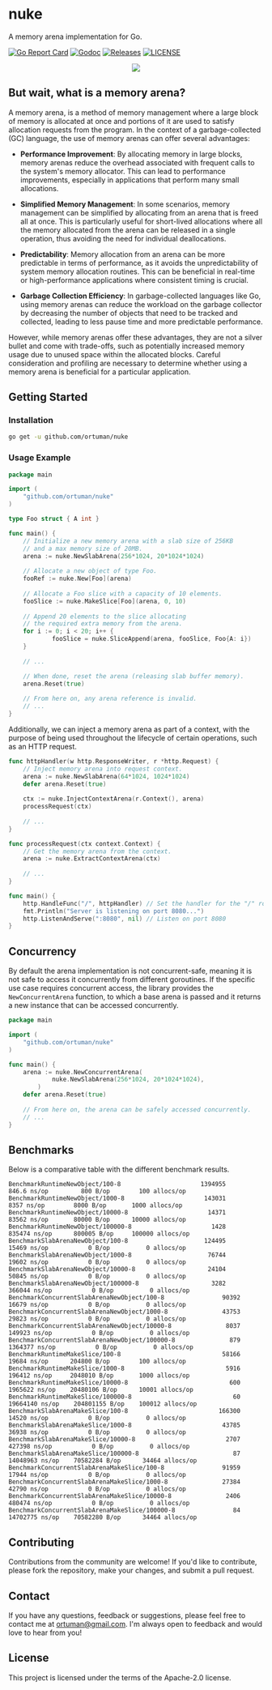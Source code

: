 # nuke

A memory arena implementation for Go.

[![Go Report Card](https://goreportcard.com/badge/github.com/ortuman/nuke?style=flat-square)](https://goreportcard.com/report/github.com/ortuman/nuke)
[![Godoc](http://img.shields.io/badge/go-documentation-blue.svg?style=flat-square)](https://godoc.org/github.com/ortuman/nuke)
[![Releases](https://img.shields.io/github/release/ortuman/nuke/all.svg?style=flat-square)](https://github.com/ortuman/nuke/releases)
[![LICENSE](https://img.shields.io/github/license/ortuman/nuke.svg?style=flat-square)](https://github.com/ortuman/nuke/blob/master/LICENSE)

<div align="center">
    <a href="#">
      <img src="./logo/logo-0.png">
    </a>
</div>

## But wait, what is a memory arena?

A memory arena, is a method of memory management where a large block of memory is allocated at once and portions of it are used to satisfy allocation requests from the program. In the context of a garbage-collected (GC) language, the use of memory arenas can offer several advantages:

* **Performance Improvement**: By allocating memory in large blocks, memory arenas reduce the overhead associated with frequent calls to the system's memory allocator. This can lead to performance improvements, especially in applications that perform many small allocations.

* **Simplified Memory Management**: In some scenarios, memory management can be simplified by allocating from an arena that is freed all at once. This is particularly useful for short-lived allocations where all the memory allocated from the arena can be released in a single operation, thus avoiding the need for individual deallocations.

* **Predictability**: Memory allocation from an arena can be more predictable in terms of performance, as it avoids the unpredictability of system memory allocation routines. This can be beneficial in real-time or high-performance applications where consistent timing is crucial.

* **Garbage Collection Efficiency**: In garbage-collected languages like Go, using memory arenas can reduce the workload on the garbage collector by decreasing the number of objects that need to be tracked and collected, leading to less pause time and more predictable performance.

However, while memory arenas offer these advantages, they are not a silver bullet and come with trade-offs, such as potentially increased memory usage due to unused space within the allocated blocks. Careful consideration and profiling are necessary to determine whether using a memory arena is beneficial for a particular application.

## Getting Started

### Installation

```sh
go get -u github.com/ortuman/nuke
```

### Usage Example

```go
package main

import (
	"github.com/ortuman/nuke"
)

type Foo struct { A int }

func main() {
	// Initialize a new memory arena with a slab size of 256KB 
	// and a max memory size of 20MB.
	arena := nuke.NewSlabArena(256*1024, 20*1024*1024)
	
	// Allocate a new object of type Foo.
	fooRef := nuke.New[Foo](arena)
	
	// Allocate a Foo slice with a capacity of 10 elements.
	fooSlice := nuke.MakeSlice[Foo](arena, 0, 10)
	
	// Append 20 elements to the slice allocating 
	// the required extra memory from the arena.
	for i := 0; i < 20; i++ {
            fooSlice = nuke.SliceAppend(arena, fooSlice, Foo{A: i})
	}
	
	// ...

	// When done, reset the arena (releasing slab buffer memory).
	arena.Reset(true)
	
	// From here on, any arena reference is invalid.
	// ...
}
```

Additionally, we can inject a memory arena as part of a context, with the purpose of being used throughout the lifecycle of certain operations, such as an HTTP request.

```go
func httpHandler(w http.ResponseWriter, r *http.Request) {
    // Inject memory arena into request context.
    arena := nuke.NewSlabArena(64*1024, 1024*1024)
    defer arena.Reset(true)
	
    ctx := nuke.InjectContextArena(r.Context(), arena)
    processRequest(ctx)
    
    // ...
}

func processRequest(ctx context.Context) {
    // Get the memory arena from the context.
    arena := nuke.ExtractContextArena(ctx)
	
    // ...
}

func main() {
    http.HandleFunc("/", httpHandler) // Set the handler for the "/" route
    fmt.Println("Server is listening on port 8080...")
    http.ListenAndServe(":8080", nil) // Listen on port 8080
}
```

## Concurrency

By default the arena implementation is not concurrent-safe, meaning it is not safe to access it concurrently from different goroutines. If the specific use case requires concurrent access, the library provides the `NewConcurrentArena` function, to which a base arena is passed and it returns a new instance that can be accessed concurrently.

```go
package main

import (
	"github.com/ortuman/nuke"
)

func main() {
	arena := nuke.NewConcurrentArena(
            nuke.NewSlabArena(256*1024, 20*1024*1024),
        )
	defer arena.Reset(true)
	
	// From here on, the arena can be safely accessed concurrently.
	// ...
}
```

## Benchmarks

Below is a comparative table with the different benchmark results.

```
BenchmarkRuntimeNewObject/100-8           	         1394955	     846.6 ns/op	     800 B/op	     100 allocs/op
BenchmarkRuntimeNewObject/1000-8          	          143031	      8357 ns/op	    8000 B/op	    1000 allocs/op
BenchmarkRuntimeNewObject/10000-8         	           14371	     83562 ns/op	   80000 B/op	   10000 allocs/op
BenchmarkRuntimeNewObject/100000-8        	            1428	    835474 ns/op	  800005 B/op	  100000 allocs/op
BenchmarkSlabArenaNewObject/100-8         	          124495	     15469 ns/op	       0 B/op	       0 allocs/op
BenchmarkSlabArenaNewObject/1000-8        	           76744	     19602 ns/op	       0 B/op	       0 allocs/op
BenchmarkSlabArenaNewObject/10000-8       	           24104	     50845 ns/op	       0 B/op	       0 allocs/op
BenchmarkSlabArenaNewObject/100000-8      	            3282	    366044 ns/op	       0 B/op	       0 allocs/op
BenchmarkConcurrentSlabArenaNewObject/100-8         	   90392	     16679 ns/op	       0 B/op	       0 allocs/op
BenchmarkConcurrentSlabArenaNewObject/1000-8        	   43753	     29823 ns/op	       0 B/op	       0 allocs/op
BenchmarkConcurrentSlabArenaNewObject/10000-8       	    8037	    149923 ns/op	       0 B/op	       0 allocs/op
BenchmarkConcurrentSlabArenaNewObject/100000-8      	     879	   1364377 ns/op	       0 B/op	       0 allocs/op
BenchmarkRuntimeMakeSlice/100-8                     	   58166	     19684 ns/op	  204800 B/op	     100 allocs/op
BenchmarkRuntimeMakeSlice/1000-8                    	    5916	    196412 ns/op	 2048010 B/op	    1000 allocs/op
BenchmarkRuntimeMakeSlice/10000-8                   	     600	   1965622 ns/op	20480106 B/op	   10001 allocs/op
BenchmarkRuntimeMakeSlice/100000-8                  	      60	  19664140 ns/op	204801155 B/op	  100012 allocs/op
BenchmarkSlabArenaMakeSlice/100-8                   	  166300	     14520 ns/op	       0 B/op	       0 allocs/op
BenchmarkSlabArenaMakeSlice/1000-8                  	   43785	     36938 ns/op	       0 B/op	       0 allocs/op
BenchmarkSlabArenaMakeSlice/10000-8                 	    2707	    427398 ns/op	       0 B/op	       0 allocs/op
BenchmarkSlabArenaMakeSlice/100000-8                	      87	  14048963 ns/op	70582284 B/op	   34464 allocs/op
BenchmarkConcurrentSlabArenaMakeSlice/100-8         	   91959	     17944 ns/op	       0 B/op	       0 allocs/op
BenchmarkConcurrentSlabArenaMakeSlice/1000-8        	   27384	     42790 ns/op	       0 B/op	       0 allocs/op
BenchmarkConcurrentSlabArenaMakeSlice/10000-8       	    2406	    480474 ns/op	       0 B/op	       0 allocs/op
BenchmarkConcurrentSlabArenaMakeSlice/100000-8      	      84	  14702775 ns/op	70582280 B/op	   34464 allocs/op
```

## Contributing

Contributions from the community are welcome! If you'd like to contribute, please fork the repository, make your changes, and submit a pull request.

## Contact
If you have any questions, feedback or suggestions, please feel free to contact me at ortuman@gmail.com. I'm always open to feedback and would love to hear from you!

## License

This project is licensed under the terms of the Apache-2.0 license.